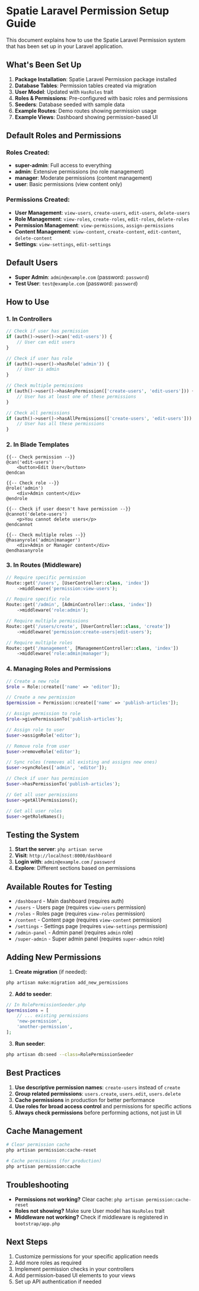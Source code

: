 # Spatie Laravel Permission Setup Guide

This document explains how to use the Spatie Laravel Permission system that has been set up in your Laravel application.

## What's Been Set Up

1. **Package Installation**: Spatie Laravel Permission package installed
2. **Database Tables**: Permission tables created via migration
3. **User Model**: Updated with `HasRoles` trait
4. **Roles & Permissions**: Pre-configured with basic roles and permissions
5. **Seeders**: Database seeded with sample data
6. **Example Routes**: Demo routes showing permission usage
7. **Example Views**: Dashboard showing permission-based UI

## Default Roles and Permissions

### Roles Created:

-   **super-admin**: Full access to everything
-   **admin**: Extensive permissions (no role management)
-   **manager**: Moderate permissions (content management)
-   **user**: Basic permissions (view content only)

### Permissions Created:

-   **User Management**: `view-users`, `create-users`, `edit-users`, `delete-users`
-   **Role Management**: `view-roles`, `create-roles`, `edit-roles`, `delete-roles`
-   **Permission Management**: `view-permissions`, `assign-permissions`
-   **Content Management**: `view-content`, `create-content`, `edit-content`, `delete-content`
-   **Settings**: `view-settings`, `edit-settings`

## Default Users

-   **Super Admin**: `admin@example.com` (password: `password`)
-   **Test User**: `test@example.com` (password: `password`)

## How to Use

### 1. In Controllers

```php
// Check if user has permission
if (auth()->user()->can('edit-users')) {
    // User can edit users
}

// Check if user has role
if (auth()->user()->hasRole('admin')) {
    // User is admin
}

// Check multiple permissions
if (auth()->user()->hasAnyPermission(['create-users', 'edit-users'])) {
    // User has at least one of these permissions
}

// Check all permissions
if (auth()->user()->hasAllPermissions(['create-users', 'edit-users'])) {
    // User has all these permissions
}
```

### 2. In Blade Templates

```blade
{{-- Check permission --}}
@can('edit-users')
    <button>Edit User</button>
@endcan

{{-- Check role --}}
@role('admin')
    <div>Admin content</div>
@endrole

{{-- Check if user doesn't have permission --}}
@cannot('delete-users')
    <p>You cannot delete users</p>
@endcannot

{{-- Check multiple roles --}}
@hasanyrole('admin|manager')
    <div>Admin or Manager content</div>
@endhasanyrole
```

### 3. In Routes (Middleware)

```php
// Require specific permission
Route::get('/users', [UserController::class, 'index'])
    ->middleware('permission:view-users');

// Require specific role
Route::get('/admin', [AdminController::class, 'index'])
    ->middleware('role:admin');

// Require multiple permissions
Route::get('/users/create', [UserController::class, 'create'])
    ->middleware('permission:create-users|edit-users');

// Require multiple roles
Route::get('/management', [ManagementController::class, 'index'])
    ->middleware('role:admin|manager');
```

### 4. Managing Roles and Permissions

```php
// Create a new role
$role = Role::create(['name' => 'editor']);

// Create a new permission
$permission = Permission::create(['name' => 'publish-articles']);

// Assign permission to role
$role->givePermissionTo('publish-articles');

// Assign role to user
$user->assignRole('editor');

// Remove role from user
$user->removeRole('editor');

// Sync roles (removes all existing and assigns new ones)
$user->syncRoles(['admin', 'editor']);

// Check if user has permission
$user->hasPermissionTo('publish-articles');

// Get all user permissions
$user->getAllPermissions();

// Get all user roles
$user->getRoleNames();
```

## Testing the System

1. **Start the server**: `php artisan serve`
2. **Visit**: `http://localhost:8000/dashboard`
3. **Login with**: `admin@example.com` / `password`
4. **Explore**: Different sections based on permissions

## Available Routes for Testing

-   `/dashboard` - Main dashboard (requires auth)
-   `/users` - Users page (requires `view-users` permission)
-   `/roles` - Roles page (requires `view-roles` permission)
-   `/content` - Content page (requires `view-content` permission)
-   `/settings` - Settings page (requires `view-settings` permission)
-   `/admin-panel` - Admin panel (requires `admin` role)
-   `/super-admin` - Super admin panel (requires `super-admin` role)

## Adding New Permissions

1. **Create migration** (if needed):

```bash
php artisan make:migration add_new_permissions
```

2. **Add to seeder**:

```php
// In RolePermissionSeeder.php
$permissions = [
    // ... existing permissions
    'new-permission',
    'another-permission',
];
```

3. **Run seeder**:

```bash
php artisan db:seed --class=RolePermissionSeeder
```

## Best Practices

1. **Use descriptive permission names**: `create-users` instead of `create`
2. **Group related permissions**: `users.create`, `users.edit`, `users.delete`
3. **Cache permissions** in production for better performance
4. **Use roles for broad access control** and permissions for specific actions
5. **Always check permissions** before performing actions, not just in UI

## Cache Management

```bash
# Clear permission cache
php artisan permission:cache-reset

# Cache permissions (for production)
php artisan permission:cache
```

## Troubleshooting

-   **Permissions not working?** Clear cache: `php artisan permission:cache-reset`
-   **Roles not showing?** Make sure User model has `HasRoles` trait
-   **Middleware not working?** Check if middleware is registered in `bootstrap/app.php`

## Next Steps

1. Customize permissions for your specific application needs
2. Add more roles as required
3. Implement permission checks in your controllers
4. Add permission-based UI elements to your views
5. Set up API authentication if needed
